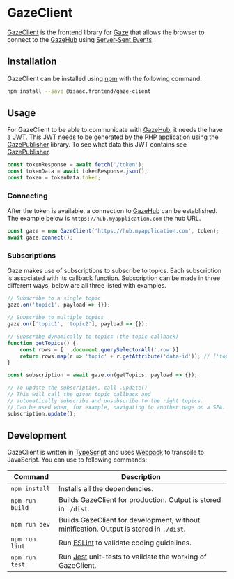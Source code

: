 # GazeClient

[GazeClient](https://github.com/isaaceindhoven/GazeClient) is the frontend library for [Gaze](gaze.md) that allows the browser to connect to the [GazeHub](gazehub.md) using [Server-Sent Events](https://developer.mozilla.org/en-US/docs/Web/API/Server-sent_events/Using_server-sent_events).

## Installation

GazeClient can be installed using [npm](https://www.npmjs.com/) with the following command:

```bash
npm install --save @isaac.frontend/gaze-client
```

## Usage

For GazeClient to be able to communicate with [GazeHub](gazehub.md), it needs the have a [JWT](https://jwt.io/). This JWT needs to be generated by the PHP application using the [GazePublisher](gazepublisher.md) library. To see what data this JWT contains see [GazePublisher](gazepublisher.md).

```javascript
const tokenResponse = await fetch('/token');
const tokenData = await tokenResponse.json();
const token = tokenData.token;
```

### Connecting

After the token is available, a connection to [GazeHub](gazehub.md) can be established. The example below is `https://hub.myapplication.com` the hub URL.

```javascript
const gaze = new GazeClient('https://hub.myapplication.com', token);
await gaze.connect();
```

### Subscriptions

Gaze makes use of subscriptions to subscribe to topics. Each subscription is associated with its callback function. Subscription can be made in three different ways, below are all three listed with examples.

```javascript
// Subscribe to a single topic
gaze.on('topic1', payload => {});

// Subscribe to multiple topics
gaze.on(['topic1', 'topic2'], payload => {});

// Subscribe dynamically to topics (the topic callback)
function getTopics() {
	const rows = [...document.querySelectorAll('.row')]
	return rows.map(r => 'topic' + r.getAttribute('data-id')); // ['topic1', 'topic2', 'topic3']
}

const subscription = await gaze.on(getTopics, payload => {});

// To update the subscription, call .update()
// This will call the given topic callback and 
// automatically subscribe and unsubscribe to the right topics.
// Can be used when, for example, navigating to another page on a SPA.
subscription.update();
```

## Development

GazeClient is written in [TypeScript](https://www.typescriptlang.org/) and uses [Webpack](https://webpack.js.org/) to transpile to JavaScript. You can use to following commands:

| Command | Description |
| ------- | ----------- |
| `npm install` | Installs all the dependencies. |
| `npm run build` | Builds GazeClient for production. Output is stored in `./dist`. |
| `npm run dev` | Builds GazeClient for development, without minification. Output is stored in `./dist`. |
| `npm run lint` | Run [ESLint](https://eslint.org/) to validate coding guidelines. |
| `npm run test` | Run [Jest](https://jestjs.io/) unit-tests to validate the working of GazeClient. |
